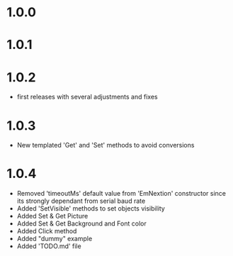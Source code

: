 # 1.0.0
# 1.0.1
# 1.0.2
- first releases with several adjustments and fixes

# 1.0.3
- New templated 'Get' and 'Set' methods to avoid conversions

# 1.0.4
- Removed 'timeoutMs' default value from 'EmNextion' constructor since its strongly dependant from serial baud rate              
- Added 'SetVisible' methods to set objects visibility
- Added Set & Get Picture
- Added Set & Get Background and Font color
- Added Click method
- Added "dummy" example
- Added 'TODO.md' file
